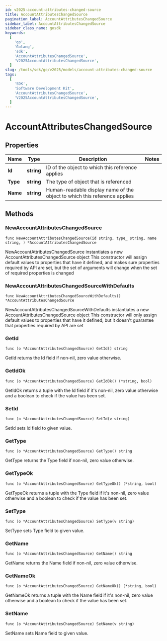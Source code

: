 ```yaml
---
id: v2025-account-attributes-changed-source
title: AccountAttributesChangedSource
pagination_label: AccountAttributesChangedSource
sidebar_label: AccountAttributesChangedSource
sidebar_class_name: gosdk
keywords:
  [
    'go',
    'Golang',
    'sdk',
    'AccountAttributesChangedSource',
    'V2025AccountAttributesChangedSource',
  ]
slug: /tools/sdk/go/v2025/models/account-attributes-changed-source
tags:
  [
    'SDK',
    'Software Development Kit',
    'AccountAttributesChangedSource',
    'V2025AccountAttributesChangedSource',
  ]
---
```


# AccountAttributesChangedSource

## Properties

| Name | Type | Description | Notes |
| --- | --- | --- | --- |
| **Id** | **string** | ID of the object to which this reference applies |
| **Type** | **string** | The type of object that is referenced |
| **Name** | **string** | Human-readable display name of the object to which this reference applies |

## Methods

### NewAccountAttributesChangedSource

`func NewAccountAttributesChangedSource(id string, type_ string, name string, ) *AccountAttributesChangedSource`

NewAccountAttributesChangedSource instantiates a new AccountAttributesChangedSource object This constructor will assign default values to properties that have it defined, and makes sure properties required by API are set, but the set of arguments will change when the set of required properties is changed

### NewAccountAttributesChangedSourceWithDefaults

`func NewAccountAttributesChangedSourceWithDefaults() *AccountAttributesChangedSource`

NewAccountAttributesChangedSourceWithDefaults instantiates a new AccountAttributesChangedSource object This constructor will only assign default values to properties that have it defined, but it doesn't guarantee that properties required by API are set

### GetId

`func (o *AccountAttributesChangedSource) GetId() string`

GetId returns the Id field if non-nil, zero value otherwise.

### GetIdOk

`func (o *AccountAttributesChangedSource) GetIdOk() (*string, bool)`

GetIdOk returns a tuple with the Id field if it's non-nil, zero value otherwise and a boolean to check if the value has been set.

### SetId

`func (o *AccountAttributesChangedSource) SetId(v string)`

SetId sets Id field to given value.

### GetType

`func (o *AccountAttributesChangedSource) GetType() string`

GetType returns the Type field if non-nil, zero value otherwise.

### GetTypeOk

`func (o *AccountAttributesChangedSource) GetTypeOk() (*string, bool)`

GetTypeOk returns a tuple with the Type field if it's non-nil, zero value otherwise and a boolean to check if the value has been set.

### SetType

`func (o *AccountAttributesChangedSource) SetType(v string)`

SetType sets Type field to given value.

### GetName

`func (o *AccountAttributesChangedSource) GetName() string`

GetName returns the Name field if non-nil, zero value otherwise.

### GetNameOk

`func (o *AccountAttributesChangedSource) GetNameOk() (*string, bool)`

GetNameOk returns a tuple with the Name field if it's non-nil, zero value otherwise and a boolean to check if the value has been set.

### SetName

`func (o *AccountAttributesChangedSource) SetName(v string)`

SetName sets Name field to given value.
